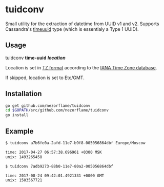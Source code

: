 # tuidconv

Small utility for the extraction of datetime from UUID v1 and v2.
Supports Cassandra's [timeuuid](http://docs.datastax.com/en/cql/3.3/cql/cql_reference/uuid_type_r.html) type (which is essentialy a Type 1 UUID).

## Usage

tuidconv **time-uuid** **_location_**

Location is set in [TZ format](https://www.wikiwand.com/en/List_of_tz_database_time_zones) according to the [IANA Time Zone database](https://www.iana.org/time-zones).

If skipped, location is set to Etc/GMT.

## Installation

```bash
go get github.com/nezorflame/tuidconv
cd $GOPATH/src/github.com/nezorflame/tuidconv
go install
```

## Example

```bash
$ tuidconv a7b6fe0a-2afd-11e7-b9f8-005056864dbf Europe/Moscow

time: 2017-04-27 06:57:38.696961 +0300 MSK
unix: 1493265458
```

```bash
$ tuidconv 7adb9273-88b0-11e7-80a2-005056864dbf

time: 2017-08-24 09:42:01.4921331 +0000 GMT
unix: 1503567721
```
